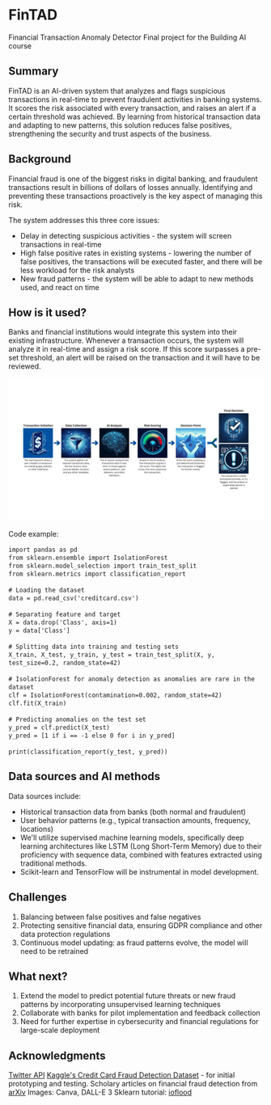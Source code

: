 # FinTAD
Financial Transaction Anomaly Detector
Final project for the Building AI course

## Summary
FinTAD is an AI-driven system that analyzes and flags suspicious transactions in real-time to prevent fraudulent activities in banking systems. It scores the risk associated with every transaction, and raises an alert if a certain threshold was achieved. By learning from historical transaction data and adapting to new patterns, this solution reduces false positives, strengthening the security and trust aspects of the business.

## Background
Financial fraud is one of the biggest risks in digital banking, and fraudulent transactions result in billions of dollars of losses annually. Identifying and preventing these transactions proactively is the key aspect of managing this risk.

The system addresses this three core issues:
* Delay in detecting suspicious activities - the system will screen transactions in real-time
* High false positive rates in existing systems - lowering the number of false positives, the transactions will be executed faster, and there will be less workload for the risk analysts
* New fraud patterns - the system will be able to adapt to new methods used, and react on time

## How is it used?
Banks and financial institutions would integrate this system into their existing infrastructure. Whenever a transaction occurs, the system will analyze it in real-time and assign a risk score. If this score surpasses a pre-set threshold, an alert will be raised on the transaction and it will have to be reviewed.

![Transaction Analysis Flow](transaction-flow.png)

Code example:
```
import pandas as pd
from sklearn.ensemble import IsolationForest
from sklearn.model_selection import train_test_split
from sklearn.metrics import classification_report

# Loading the dataset
data = pd.read_csv('creditcard.csv')

# Separating feature and target
X = data.drop('Class', axis=1)
y = data['Class']

# Splitting data into training and testing sets
X_train, X_test, y_train, y_test = train_test_split(X, y, test_size=0.2, random_state=42)

# IsolationForest for anomaly detection as anomalies are rare in the dataset
clf = IsolationForest(contamination=0.002, random_state=42)
clf.fit(X_train)

# Predicting anomalies on the test set
y_pred = clf.predict(X_test)
y_pred = [1 if i == -1 else 0 for i in y_pred]

print(classification_report(y_test, y_pred))
```


## Data sources and AI methods
Data sources include:

* Historical transaction data from banks (both normal and fraudulent)
* User behavior patterns (e.g., typical transaction amounts, frequency, locations)
* We'll utilize supervised machine learning models, specifically deep learning architectures like LSTM (Long Short-Term Memory) due to their proficiency with sequence data, combined with features extracted using traditional methods.
* Scikit-learn and TensorFlow will be instrumental in model development.

## Challenges
1. Balancing between false positives and false negatives
2. Protecting sensitive financial data, ensuring GDPR compliance and other data protection regulations
3. Continuous model updating: as fraud patterns evolve, the model will need to be retrained

## What next?
1. Extend the model to predict potential future threats or new fraud patterns by incorporating unsupervised learning techniques
2. Collaborate with banks for pilot implementation and feedback collection
3. Need for further expertise in cybersecurity and financial regulations for large-scale deployment

## Acknowledgments
[Twitter API](https://developer.twitter.com/en/docs)
[Kaggle's Credit Card Fraud Detection Dataset](https://www.kaggle.com/datasets/mlg-ulb/creditcardfraud/data) - for initial prototyping and testing.
Scholary articles on financial fraud detection from [arXiv](https://arxiv.org/)
Images: Canva, DALL-E 3
Sklearn tutorial: [ioflood](https://ioflood.com/blog/train-test-split-sklearn/)
